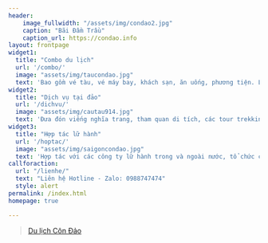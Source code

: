 ```yaml
---
header:
    image_fullwidth: "/assets/img/condao2.jpg"
    caption: "Bãi Đầm Trầu"
    caption_url: https://condao.info
layout: frontpage
widget1:
  title: "Combo du lịch"
  url: '/combo/'
  image: "assets/img/taucondao.jpg"
  text: 'Bao gồm vé tàu, vé máy bay, khách sạn, ăn uống, phương tiện. Lựa chọn gói dịch vụ tùy chọn chỉ từ  1.3 triệu một khách... '
widget2:
  title: "Dịch vụ tại đảo"
  url: '/dichvu/'
  image: "assets/img/cautau914.jpg"
  text: 'Đưa đón viếng nghĩa trang, tham quan di tích, các tour trekking, khám phá thiên nhiên, xem rùa đẻ, câu cá, tham quan đảo'
widget3:
  title: "Hợp tác lữ hành"
  url: '/hoptac/'
  image: "assets/img/saigoncondao.jpg"
  text: 'Hợp tác với các công ty lữ hành trong và ngoài nước, tổ chức các sự kiện đặc biệt, đoàn tour du lịch số lượng lớn.'
callforaction:
  url: "/lienhe/" 
  text: "Liên hệ Hotline - Zalo: 0988747474"
  style: alert
permalink: /index.html
homepage: true

---
```


<div class="custom"  >
<script>// <![CDATA[
(function(d, s, id) {
  var js, fjs = d.getElementsByTagName(s)[0];
  if (d.getElementById(id)) {return;}
  js = d.createElement(s); js.id = id;
  js.src = "//connect.facebook.net/vi_VN/all.js#xfbml=1";
  fjs.parentNode.insertBefore(js, fjs);
}(document, 'script', 'facebook-jssdk'));
// ]]></script>
<div class="fb-like" data-href="http://www.dulichcondao.vn/condao" data-send="true" data-width="450" data-show-faces="true" data-font="arial"> </div>
<script>// <![CDATA[
window.fbAsyncInit = function() {
 FB.init({status: true, cookie: true, xfbml: true});
 FB.Event.subscribe('edge.create', function(href, widget) {
 // Do something, e.g. track the click on the "Like" button here
 alert('You just liked '+widget);
 });
};
// ]]></script></div>
<div class="custom"  >
	<div class="fb-like-box" data-href="http://www.facebook.com/pages/Du-l%E1%BB%8Bch-C%C3%B4n-%C4%90%E1%BA%A3o/127068444008015" data-width="800" data-show-faces="true" data-stream="true" data-header="true"></div></div>
</div>
<div id="fb-root"></div>
<script async defer crossorigin="anonymous" src="https://connect.facebook.net/en_US/sdk.js#xfbml=1&version=v13.0&appId=1073116313283409&autoLogAppEvents=1" nonce="clNAYCSp"></script>
<div class="fb-page" data-href="https://www.facebook.com/biencondao/" data-tabs="timeline" data-width="" data-height="" data-small-header="false" data-adapt-container-width="true" data-hide-cover="false" data-show-facepile="true"><blockquote cite="https://www.facebook.com/biencondao/" class="fb-xfbml-parse-ignore"><a href="https://www.facebook.com/biencondao/">Du lịch Côn Đảo</a></blockquote></div>


